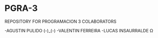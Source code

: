 # PGRA-3
REPOSITORY FOR PROGRAMACION 3
COLABORATORS 

-AGUSTIN PULIDO (-)_(-)
-VALENTIN FERREIRA
-LUCAS INSAURRALDE Ω
